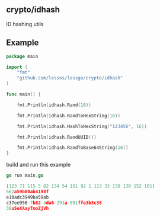 ## crypto/idhash

ID hashing utils

## Example
```go
package main

import (
    "fmt"
    "github.com/lessos/lessgo/crypto/idhash"
)

func main() {

    fmt.Println(idhash.Rand(16))

    fmt.Println(idhash.RandToHexString(16))

    fmt.Println(idhash.HashToHexString("123456", 16))

    fmt.Println(idhash.RandUUID())

    fmt.Println(idhash.RandToBase64String(16))
}

```

build and run this example

```go
go run main.go

[123 71 115 5 82 134 54 161 92 1 113 33 138 138 152 101]
662a59b00ab4198f
e10adc3949ba59ab
c37ee956-7b82-4da6-291a-591ffe3b3c38
38uSeXAayTmoZjVh
```
